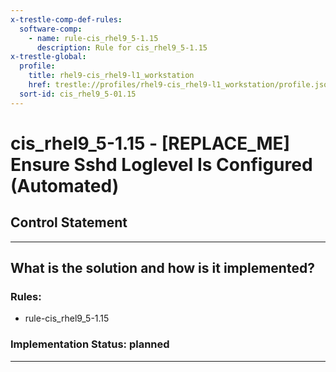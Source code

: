 ```yaml
---
x-trestle-comp-def-rules:
  software-comp:
    - name: rule-cis_rhel9_5-1.15
      description: Rule for cis_rhel9_5-1.15
x-trestle-global:
  profile:
    title: rhel9-cis_rhel9-l1_workstation
    href: trestle://profiles/rhel9-cis_rhel9-l1_workstation/profile.json
  sort-id: cis_rhel9_5-01.15
---
```


# cis_rhel9_5-1.15 - \[REPLACE_ME\] Ensure Sshd Loglevel Is Configured (Automated)

## Control Statement

______________________________________________________________________

## What is the solution and how is it implemented?

<!-- For implementation status enter one of: implemented, partial, planned, alternative, not-applicable -->

<!-- Note that the list of rules under ### Rules: is read-only and changes will not be captured after assembly to JSON -->

<!-- Add control implementation description here for control: cis_rhel9_5-1.15 -->

### Rules:

  - rule-cis_rhel9_5-1.15

### Implementation Status: planned

______________________________________________________________________
